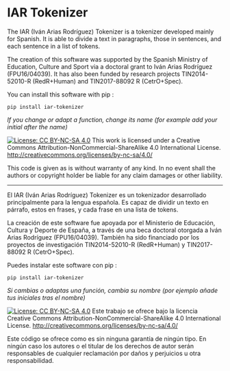 # IAR Tokenizer

The IAR (Iván Arias Rodríguez) Tokenizer is a tokenizer developed mainly for Spanish. It is able to divide a text in paragraphs, those in sentences, and each sentence in a list of tokens.

The creation of this software was supported by the Spanish Ministry of Education, Culture and Sport via a doctoral grant to Iván Arias Rodríguez (FPU16/04039). It has also been funded by research projects TIN2014-52010-R (RedR+Human) and TIN2017-88092 R (CetrO+Spec).

You can install this software with pip :

	pip install iar-tokenizer

*If you change or adapt a function, change its name (for example add your initial after the name)*

[![License: CC BY-NC-SA 4.0](https://licensebuttons.net/l/by-nc-sa/4.0/80x15.png)](https://creativecommons.org/licenses/by-nc-sa/4.0/)
This work is licensed under a Creative Commons Attribution-NonCommercial-ShareAlike 4.0 International License.
http://creativecommons.org/licenses/by-nc-sa/4.0/

This code is given as is without warranty of any kind.
In no event shall the authors or copyright holder be liable for any claim damages or other liability.

------------------------------------------

El IAR (Iván Arias Rodríguez) Tokenizer es un tokenizador desarrollado principalmente para la lengua española. Es capaz de dividir un texto en párrafo, estos en frases, y cada frase en una lista de tokens.

La creación de este software fue apoyada por el Ministerio de Educación, Cultura y Deporte de España, a través de una beca doctoral otorgada a Iván Arias Rodríguez (FPU16/04039). También ha sido financiado por los proyectos de investigación TIN2014-52010-R (RedR+Human) y TIN2017-88092 R (CetrO+Spec).

Puedes instalar este software con pip :

	pip install iar-tokenizer

*Si cambias o adaptas una función, cambia su nombre (por ejemplo añade tus iniciales tras el nombre)*

[![License: CC BY-NC-SA 4.0](https://licensebuttons.net/l/by-nc-sa/4.0/80x15.png)](https://creativecommons.org/licenses/by-nc-sa/4.0/)
Este trabajo se ofrece bajo la licencia Creative Commons Attribution-NonCommercial-ShareAlike 4.0 International License.
http://creativecommons.org/licenses/by-nc-sa/4.0/

Este código se ofrece como es sin ninguna garantía de ningún tipo.
En ningún caso los autores o el titular de los derechos de autor serán responsables de cualquier reclamación por daños y perjuicios u otra responsabilidad.